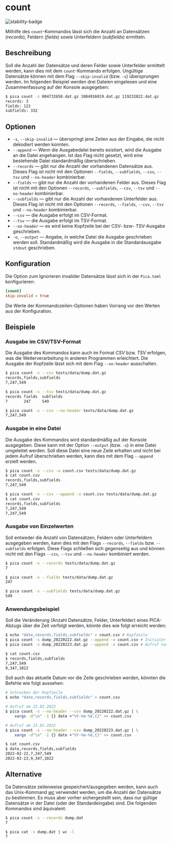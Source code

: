 # count

![stability-badge](https://img.shields.io/badge/stability-stable-green?style=flat-square)

Mithilfe des `count`-Kommandos lässt sich die Anzahl an Datensätzen
(_records_), Feldern (_fields_) sowie Unterfeldern (_subfields_)
ermitteln.

## Beschreibung

Soll die Anzahl der Datensätze und deren Felder sowie Unterfelder
ermittelt werden, kann dies mit dem `count`-Kommando erfolgen. Ungültige
Datensätze können mit dem Flag `--skip-invalid` (bzw. `-s`) übersprungen
werden. Im folgenden Beispiel werden drei Dateien eingelesen und eine
Zusammenfassung auf der Konsole ausgegeben:

```bash
$ pica count -s 004732650.dat.gz 1004916019.dat.gz 119232022.dat.gz
records: 3
fields: 122
subfields: 332
```

## Optionen

* `-s`, `--skip-invalid` — überspringt jene Zeilen aus der Eingabe, die
  nicht dekodiert werden konnten.
* `--append` — Wenn die Ausgabedatei bereits existiert, wird die
  Ausgabe an die Datei angehangen. Ist das Flag nicht gesetzt, wird eine
  bestehende Datei standardmäßig überschrieben.
* `--records` — gibt nur die Anzahl der vorhandenen Datensätze aus.
  Dieses Flag ist nicht mit den Optionen `--fields`, `--subfields`,
  `--csv`, `--tsv` und `--no-header` kombinierbar.
* `--fields` — gibt nur die Anzahl der vorhandenen Felder aus.
  Dieses Flag ist nicht mit den Optionen `--records`, `--subfields`,
  `--csv`, `--tsv` und `--no-header` kombinierbar.
* `--subfields` — gibt nur die Anzahl der vorhandenen Unterfelder aus.
  Dieses Flag ist nicht mit den Optionen `--records`, `--fields`,
  `--csv`, `--tsv` und `--no-header` kombinierbar.
* `--csv` — die Ausgabe erfolgt im CSV-Format.
* `--tsv` — die Ausgabe erfolgt im TSV-Format.
* `--no-header` — es wird keine Kopfzeile bei der CSV- bzw- TSV-Ausgabe
  geschrieben.
* `-o`, `--output` — Angabe, in welche Datei die Ausgabe geschrieben
  werden soll. Standardmäßig wird die Ausgabe in die Standardausgabe
  `stdout` geschrieben.

## Konfiguration

<!-- TODO: Link zum allgemeinen Kapitel über die Konfigurationsdatei -->

Die Option zum Ignorieren invalider Datensätze lässt sich in der
`Pica.toml` konfigurieren:

```toml
[count]
skip-invalid = true
```

Die Werte der Kommandozeilen-Optionen haben Vorrang vor den Werten aus
der Konfiguration.

## Beispiele

### Ausgabe im CSV/TSV-Format

Die Ausgabe des Kommandos kann auch im Format _CSV_ bzw. _TSV_ erfolgen,
was die Weiterverarbeitung in anderen Programmen erleichtert. Die
Ausgabe der Kopfzeile lässt sich mit dem Flag `--no-header` ausschalten.

```bash
$ pica count -s --csv tests/data/dump.dat.gz
records,fields,subfields
7,247,549

$ pica count -s --tsv tests/data/dump.dat.gz
records fields  subfields
7       247     549

$ pica count -s --csv --no-header tests/data/dump.dat.gz
7,247,549
```

### Ausgabe in eine Datei

Die Ausgabe des Kommandos wird standardmäßig auf der Konsole ausgegeben.
Diese kann mit der Option `--output` (bzw. `-o`) in eine Datei
umgeleitet werden. Soll diese Datei eine neue Zeile erhalten und nicht
bei jedem Aufruf überschrieben werden, kann dies mit dem Flag `--append`
erzielt werden.

```bash
$ pica count -s --csv -o count.csv tests/data/dump.dat.gz
$ cat count.csv
records,fields,subfields
7,247,549

$ pica count -s --csv --append -o count.csv tests/data/dump.dat.gz
$ cat count.csv
records,fields,subfields
7,247,549
7,247,549
```

### Ausgabe von Einzelwerten

Soll entweder die Anzahl von Datensätzen, Feldern oder Unterfeldern
ausgegeben werden, kann dies mit den Flags `--records`, `--fields` bzw.
`--subfields` erfolgen. Diese Flags schließen sich gegenseitig aus und
können nicht mit den Flags `--csv`, `--tsv` und `--no-header` kombiniert
werden.

```bash
$ pica count -s --records tests/data/dump.dat.gz
7

$ pica count -s --fields tests/data/dump.dat.gz
247

$ pica count -s --subfields tests/data/dump.dat.gz
549
```

### Anwendungsbeispiel

Soll die Veränderung (Anzahl Datensätze, Felder, Unterfelder) eines
PICA-Abzugs über die Zeit verfolgt werden, könnte dies wie folgt
erreicht werden:

```bash
$ echo "date,records,fields,subfields" > count.csv # Kopfzeile
$ pica count -s dump_20220222.dat.gz --append -o count.csv # Initialer Aufruf
$ pica count -s dump_20220223.dat.gz --append -o count.csv # Aufruf nach x Tagen

$ cat count.csv
$ records,fields,subfields
7,247,549
9,347,1022
```

Soll auch das aktuelle Datum vor die Zeile geschrieben werden, könnten
die Befehle wie folgt aussehen:

```bash
# Schreiben der Kopfzeile
$ echo "date,records,fields,subfields" > count.csv

# Aufruf am 22.02.2022
$ pica count -s --no-header --csv dump_20220222.dat.gz | \
    xargs -d"\n" -I {} date +"%Y-%m-%d,{}" >> count.csv

# Aufruf am 23.02.2022
$ pica count -s --no-header --csv dump_20220223.dat.gz | \
    xargs -d"\n" -I {} date +"%Y-%m-%d,{}" >> count.csv

$ cat count.csv
$ date,records,fields,subfields
2022-02-22,7,247,549
2022-02-23,9,347,1022
```

## Alternative

Da Datensätze zeilenweise gespeichert/ausgegeben werden, kann auch das
Unix-Kommand [_wc_] verwendet werden, um die Anzahl der Datensätze zu
bestimmen. Es muss aber vorher sichergestellt sein, dass nur gültige
Datensätze in der Datei (oder der Standardeingabe) sind. Die folgenden
Kommandos sind äquivalent:

```bash
$ pica count -s --records dump.dat
7

$ pica cat -s dump.dat | wc -l
7
```

[_wc_]: https://man7.org/linux/man-pages/man1/wc.1.html
